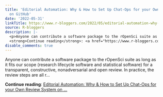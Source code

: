 ```yaml
---
title: 'Editorial Automation: Why & How to Set Up Chat-Ops for your Own Review System
  on GitHub'
date: '2022-05-31'
linkTitle: https://www.r-bloggers.com/2022/05/editorial-automation-why-how-to-set-up-chat-ops-for-your-own-review-system-on-github/
source: R-bloggers
description: |-
  <p>Anyone can contribute a software package to the rOpenSci suite as long as it fits our scope (research lifecycle software and statistical software) for a transparent, constructive, nonadversarial and open review. In practice, the review steps are all r...</p>
  <strong>Continue reading</strong>: <a href="https://www.r-bloggers.com/2022/05/editorial-automation-why-how-to-set-up-chat-ops-for-your-own-review-system-on-github/">Editorial Automation: Why & How to Set Up Chat-Ops for your Own Review System on ...
disable_comments: true
---
```

<p>Anyone can contribute a software package to the rOpenSci suite as long as it fits our scope (research lifecycle software and statistical software) for a transparent, constructive, nonadversarial and open review. In practice, the review steps are all r...</p>
<strong>Continue reading</strong>: <a href="https://www.r-bloggers.com/2022/05/editorial-automation-why-how-to-set-up-chat-ops-for-your-own-review-system-on-github/">Editorial Automation: Why & How to Set Up Chat-Ops for your Own Review System on ...